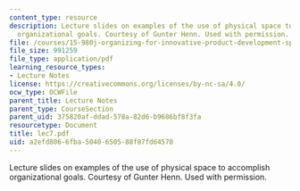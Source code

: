 ```yaml
---
content_type: resource
description: Lecture slides on examples of the use of physical space to accomplish
  organizational goals. Courtesy of Gunter Henn. Used with permission.
file: /courses/15-980j-organizing-for-innovative-product-development-spring-2007/a2efd8066fba5040650588f87fd64570_lec7.pdf
file_size: 991259
file_type: application/pdf
learning_resource_types:
- Lecture Notes
license: https://creativecommons.org/licenses/by-nc-sa/4.0/
ocw_type: OCWFile
parent_title: Lecture Notes
parent_type: CourseSection
parent_uid: 375820af-ddad-578a-82d6-b9686bf8f3fa
resourcetype: Document
title: lec7.pdf
uid: a2efd806-6fba-5040-6505-88f87fd64570
---
```

Lecture slides on examples of the use of physical space to accomplish organizational goals. Courtesy of Gunter Henn. Used with permission.